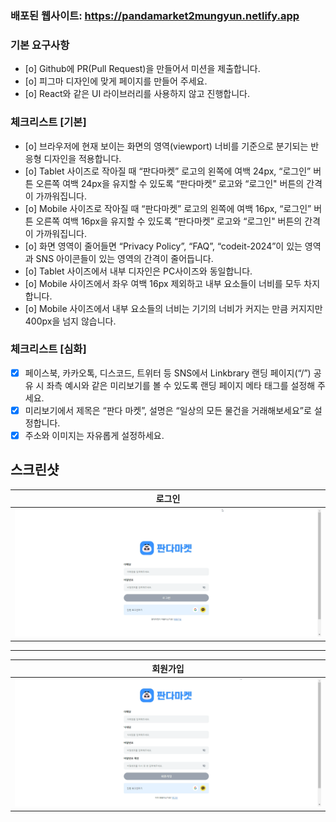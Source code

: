 

### 배포된 웹사이트: https://pandamarket2mungyun.netlify.app

### 기본 요구사항 
  - [o] Github에 PR(Pull Request)을 만들어서 미션을 제출합니다.
  - [o] 피그마 디자인에 맞게 페이지를 만들어 주세요.
  - [o] React와 같은 UI 라이브러리를 사용하지 않고 진행합니다.

### 체크리스트 [기본]

  - [o] 브라우저에 현재 보이는 화면의 영역(viewport) 너비를 기준으로 분기되는 반응형 디자인을 적용합니다.
  - [o] Tablet 사이즈로 작아질 때 “판다마켓” 로고의 왼쪽에 여백 24px, “로그인” 버튼 오른쪽 여백 24px을 유지할 수 있도록 “판다마켓” 로고와 “로그인" 버튼의 간격이 가까워집니다.
  - [o] Mobile 사이즈로 작아질 때 “판다마켓” 로고의 왼쪽에 여백 16px, “로그인” 버튼 오른쪽 여백 16px을 유지할 수 있도록 “판다마켓” 로고와 “로그인" 버튼의 간격이 가까워집니다.
  - [o] 화면 영역이 줄어들면 “Privacy Policy”, “FAQ”, “codeit-2024”이 있는 영역과 SNS 아이콘들이 있는 영역의 간격이 줄어듭니다.
  - [o] Tablet 사이즈에서 내부 디자인은 PC사이즈와 동일합니다.
  - [o] Mobile 사이즈에서 좌우 여백 16px 제외하고 내부 요소들이 너비를 모두 차지합니다.
  - [o] Mobile 사이즈에서 내부 요소들의 너비는 기기의 너비가 커지는 만큼 커지지만 400px을 넘지 않습니다.

### 체크리스트 [심화]

  - [x] 페이스북, 카카오톡, 디스코드, 트위터 등 SNS에서 Linkbrary 랜딩 페이지(“/”) 공유 시 좌측 예시와 같은 미리보기를 볼 수 있도록 랜딩 페이지 메타 태그를 설정해 주세요.
  - [x] 미리보기에서 제목은 “판다 마켓”, 설명은 “일상의 모든 물건을 거래해보세요”로 설정합니다.
  - [x] 주소와 이미지는 자유롭게 설정하세요.

## 스크린샷

|                               로그인                                |
| :--------------------------------------------------------------------: |
|                <img src="images/login.png">                         |

<hr>

|                               회원가입                                |
| :--------------------------------------------------------------------: |
|                <img src="images/signup.png">                         |



